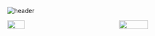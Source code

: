 ![header](https://capsule-render.vercel.app/api?type=waving&color=auto&height=300&section=header&text=반갑습니다!😊%20&fontSize=90)

<div style="display: flex; justify-content: space-between; align-items: center;">
  <a href="s" style="flex: 1; margin-right: 10px;">
    <img src="https://github-readme-stats.vercel.app/api/top-langs/?username=rexRUBY&layout=compact&theme=light" style="width: 40%; height: auto;" />
  </a>
  <a href="s" style="flex: 1;">
    <img src="https://github-readme-stats.vercel.app/api?username=rexRUBY&theme=light&show_icons=true" style="width: 52%; height: auto;" />
  </a>
</div>
